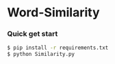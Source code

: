 # Word-Similarity

### Quick get start

```bash
$ pip install -r requirements.txt
$ python Similarity.py
```


